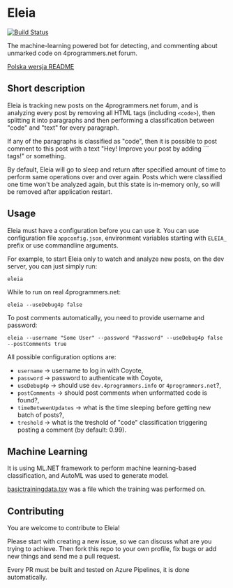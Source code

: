 # Eleia

[![Build Status](https://dev.azure.com/ktos/Eleia/_apis/build/status/ktos.Eleia?branchName=master)](https://dev.azure.com/ktos/Eleia/_build/latest?definitionId=5&branchName=master)

The machine-learning powered bot for detecting, and commenting about unmarked
code on 4programmers.net forum.

[Polska wersja README](https://github.com/ktos/Eleia/blob/master/README.pl.md)

## Short description

Eleia is tracking new posts on the 4programmers.net forum, and is analyzing
every post by removing all HTML tags (including `<code>`), then splitting it
into paragraphs and then performing a classification between "code" and "text"
for every paragraph.

If any of the paragraphs is classified as "code", then it is possible to post
comment to this post with a text "Hey! Improve your post by adding ``` tags!"
or something.

By default, Eleia will go to sleep and return after specified amount of time
to perform same operations over and over again. Posts which were classified
one time won't be analyzed again, but this state is in-memory only, so will
be removed after application restart.

## Usage

Eleia must have a configuration before you can use it. You can use configuration
file `appconfig.json`, environment variables starting with `ELEIA_` prefix or
use commandline arguments.

For example, to start Eleia only to watch and analyze new posts, on the dev
server, you can just simply run:

```batch
eleia
```

While to run on real 4programmers.net:

```batch
eleia --useDebug4p false
```

To post comments automatically, you need to provide username and password:

```batch
eleia --username "Some User" --password "Password" --useDebug4p false --postComments true
```

All possible configuration options are:

* `username` -> username to log in with Coyote,
* `password` -> password to authenticate with Coyote,
* `useDebug4p` -> should use `dev.4programmers.info` or `4programmers.net`?,
* `postComments` -> should post comments when unformatted code is found?,
* `timeBetweenUpdates` -> what is the time sleeping before getting new batch of posts?,
* `treshold` -> what is the treshold of "code" classification triggering posting a comment (by default: 0.99).

## Machine Learning

It is using ML.NET framework to perform machine learning-based classification,
and AutoML was used to generate model.

[basictrainingdata.tsv](https://github.com/ktos/Eleia/blob/master/basictrainingdata.tsv)
was a file which the training was performed on.

## Contributing

You are welcome to contribute to Eleia!

Please start with creating a new issue, so we can discuss what are you trying
to achieve. Then fork this repo to your own profile, fix bugs or add new things
and send me a pull request.

Every PR must be built and tested on Azure Pipelines, it is done automatically.
